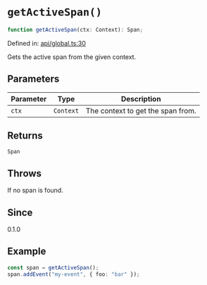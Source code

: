 # `getActiveSpan()`

```ts
function getActiveSpan(ctx: Context): Span;
```

Defined in: [api/global.ts:30](https://github.com/adobe/aio-lib-telemetry/blob/8f52cfa8868b711535e2b8726ef8da98982edbdf/source/api/global.ts#L30)

Gets the active span from the given context.

## Parameters

| Parameter | Type      | Description                       |
| --------- | --------- | --------------------------------- |
| `ctx`     | `Context` | The context to get the span from. |

## Returns

`Span`

## Throws

If no span is found.

## Since

0.1.0

## Example

```ts
const span = getActiveSpan();
span.addEvent("my-event", { foo: "bar" });
```
